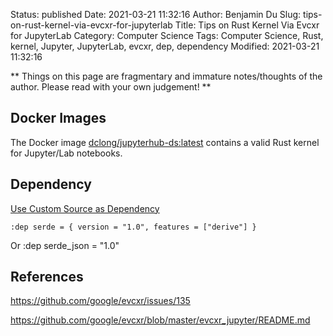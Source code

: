 Status: published
Date: 2021-03-21 11:32:16
Author: Benjamin Du
Slug: tips-on-rust-kernel-via-evcxr-for-jupyterlab
Title: Tips on Rust Kernel Via Evcxr for JupyterLab
Category: Computer Science
Tags: Computer Science, Rust, kernel, Jupyter, JupyterLab, evcxr, dep, dependency
Modified: 2021-03-21 11:32:16

**
Things on this page are fragmentary and immature notes/thoughts of the author.
Please read with your own judgement!
**


## Docker Images

The Docker image
[dclong/jupyterhub-ds:latest](https://github.com/dclong/docker-jupyterhub-ds)
contains a valid Rust kernel for Jupyter/Lab notebooks.

## Dependency 

[Use Custom Source as Dependency](https://github.com/google/evcxr/issues/135)

    :dep serde = { version = "1.0", features = ["derive"] }
Or
    :dep serde_json = "1.0"


## References 

https://github.com/google/evcxr/issues/135

https://github.com/google/evcxr/blob/master/evcxr_jupyter/README.md